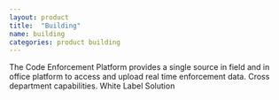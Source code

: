 ```yaml
---
layout: product
title:  "Building"
name: building
categories: product building
---
```

The Code Enforcement Platform provides a single source in field and in office platform to access and upload real time enforcement data. Cross department capabilities. White Label Solution
